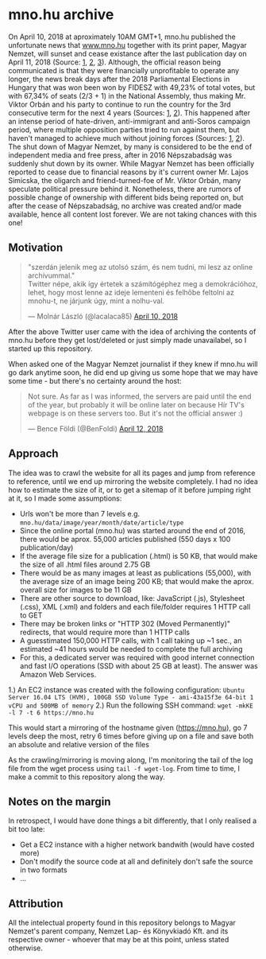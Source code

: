 # mno.hu archive

On April 10, 2018 at aproximately 10AM GMT+1, mno.hu published the unfortunate news that www.mno.hu together with its print paper, 
Magyar Nemzet, will sunset and cease existance after the last publication day on April 11, 2018 (Source: [1](http://nepszava.hu/cikk/1157215-megszunik-a-magyar-nemzet), 
[2](https://www.politico.eu/article/hungary-opposition-newspaper-magyar-nemzet-to-shut/), [3](https://www.reuters.com/article/us-hungary-election-media/major-hungarian-opposition-newspaper-to-close-after-orban-victory-idUSKBN1HH10S)). 
Although, the official reason being communicated is that they were financially unprofitable to operate any longer, the news break 
days after the 2018 Parliamental Elections in Hungary that was won been won by FIDESZ with 49,23% of total votes, but with 67,34% of seats 
(2/3 + 1) in the National Assembly, thus making Mr. Viktor Orbán and his party to continue to run the country for the 3rd consecutive term 
for the next 4 years (Sources: [1](http://valasztas.hu/dyn/pv18/szavossz/hu/orszlist.html), [2](http://valasztas.hu/dyn/pv18/szavossz/hu/l50.html)). 
This happened after an intense period of hate-driven, anti-immigrant and anti-Soros campaign period, where multiple opposition parties tried
to run against them, but haven't managed to achieve much without joining forces (Sources: [1](https://www.hrw.org/news/2017/09/29/hungary-begins-new-official-hate-campaign), 
[2](https://www.theguardian.com/world/2018/apr/06/hungary-viktor-orban-election-migration)). The shut down of Magyar Nemzet, by many is considered
to be the end of independent media and free press, after in 2016 Népszabadság was suddenly shut down by its owner. While Magyar Nemzet has 
been officially reported to cease due to financial reasons by it's current owner Mr. Lajos Simicska, the oligarch and friend-turned-foe of 
Mr. Viktor Orbán, many speculate political pressure behind it. Nonetheless, there are rumors of possible change of ownership with different 
bids being reported on, but after the cease of Népszabadság, no archive was created and/or made available, hence all content lost forever. 
We are not taking chances with this one!

## Motivation

<blockquote class="twitter-tweet" data-lang="en"><p lang="hu" dir="ltr">&quot;szerdán jelenik meg az utolsó szám, és nem tudni, mi lesz az online archívummal.&quot;<br> Twitter népe, akik így értetek a számítógéphez meg a demokrációhoz, lehet, hogy most lenne az ideje lementeni és felhőbe feltolni az mnohu-t, ne járjunk úgy, mint a nolhu-val.</p>&mdash; Molnár László (@lacalaca85) <a href="https://twitter.com/lacalaca85/status/983663616082792448?ref_src=twsrc%5Etfw">April 10, 2018</a></blockquote>

After the above Twitter user came with the idea of archiving the contents of mno.hu before they get lost/deleted or just simply made unavailabel, so I started up this repository.

When asked one of the Magyar Nemzet journalist if they knew if mno.hu will go dark anytime soon, he did end up giving us some hope that we may have some time - but there's no certainty around the host:

<blockquote class="twitter-tweet" data-lang="en"><p lang="en" dir="ltr">Not sure. As far as I was informed, the servers are paid until the end of the year, but probably it will be online later on because Hír TV&#39;s webpage is on these servers too. But it&#39;s not the official answer :)</p>&mdash; Bence Földi (@BenFoldi) <a href="https://twitter.com/BenFoldi/status/984310413796966400?ref_src=twsrc%5Etfw">April 12, 2018</a></blockquote>

## Approach

The idea was to crawl the website for all its pages and jump from reference to reference, until we end up mirroring the website completely. I had no idea how to estimate the size of it, or to get a sitemap of it before jumping right at it, so I made some assumptions:

- Urls won't be more than 7 levels e.g. `mno.hu/data/image/year/month/date/article/type`
- Since the online portal (mno.hu) was started around the end of 2016, there would be aprox. 55,000 articles published (550 days x 100 publication/day)
- If the average file size for a publication (.html) is 50 KB, that would make the size of all .html files around 2.75 GB
- There would be as many images at least as publications (55,000), with the average size of an image being 200 KB; that would make the aprox. overall size for images to be 11 GB
- There are other source to download, like: JavaScript (.js), Stylesheet (.css), XML (.xml) and folders and each file/folder requires 1 HTTP call to GET
- There may be broken links or "HTTP 302 (Moved Permanently)" redirects, that would require more than 1 HTTP calls
- A guesstimated 150,000 HTTP calls, with 1 call taking up ~1 sec., an estimated ~41 hours would be needed to complete the full archiving
- For this, a dedicated server was required with good internet connection and fast I/O operations (SSD with about 25 GB at least). The answer was Amazon Web Services.

1.) An EC2 instance was created with the following configuration: `Ubuntu Server 16.04 LTS (HVM), 100GB SSD Volume Type - ami-43a15f3e 64-bit 1 vCPU and 500MB of memory`
2.) Run the following SSH command: `wget -mkKE -l 7 -t 6 https://mno.hu`

This would start a mirroring of the hostname given (https://mno.hu), go 7 levels deep the most, retry 6 times before giving up on a file and save both an absolute and relative version of the files

As the crawling/mirroring is moving along, I'm monitoring the tail of the log file from the wget process using `tail -f wget-log`. From time to time, I make a commit to this repository along the way.

## Notes on the margin

In retrospect, I would have done things a bit differently, that I only realised a bit too late:

- Get a EC2 instance with a higher network bandwith (would have costed more)
- Don't modify the source code at all and definitely don't safe the source in two formats
- ...

## Attribution

All the intelectual property found in this repository belongs to Magyar Nemzet's parent company, Nemzet Lap- és Könyvkiadó Kft. and its respective owner - whoever that may be at this point, unless stated otherwise.
